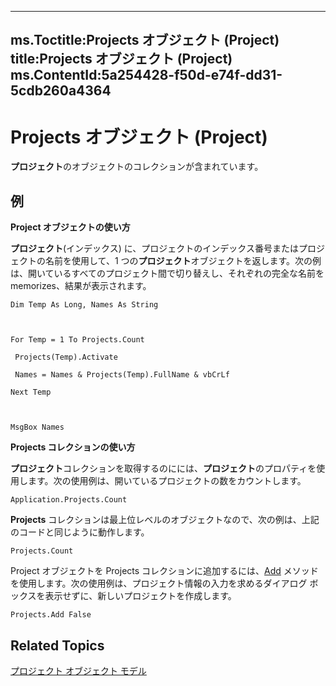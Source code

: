 

---
ms.Toctitle:Projects オブジェクト (Project)
title:Projects オブジェクト (Project)
ms.ContentId:5a254428-f50d-e74f-dd31-5cdb260a4364
---
# Projects オブジェクト (Project)




**プロジェクト**のオブジェクトのコレクションが含まれています。

## 例
**Project オブジェクトの使い方**



**プロジェクト**(インデックス) に、プロジェクトのインデックス番号またはプロジェクトの名前を使用して、1 つの**プロジェクト**オブジェクトを返します。次の例は、開いているすべてのプロジェクト間で切り替えし、それぞれの完全な名前を memorizes、結果が表示されます。

```vba
Dim Temp As Long, Names As String 

 

For Temp = 1 To Projects.Count 

 Projects(Temp).Activate 

 Names = Names & Projects(Temp).FullName & vbCrLf 

Next Temp 

 

MsgBox Names
```




**Projects コレクションの使い方**



**プロジェクト**コレクションを取得するのにには、**プロジェクト**のプロパティを使用します。次の使用例は、開いているプロジェクトの数をカウントします。

```vba
Application.Projects.Count
```




**Projects** コレクションは最上位レベルのオブジェクトなので、次の例は、上記のコードと同じように動作します。

```vba
Projects.Count
```




Project オブジェクトを Projects コレクションに追加するには、[Add](51629c33-1521-bfee-edf7-bed792d393c1.md) メソッドを使用します。次の使用例は、プロジェクト情報の入力を求めるダイアログ ボックスを表示せずに、新しいプロジェクトを作成します。

```vba
Projects.Add False
```




## Related Topics

[プロジェクト オブジェクト モデル](900b167b-88ec-ea88-15b7-27bb90c22ac6.md)




